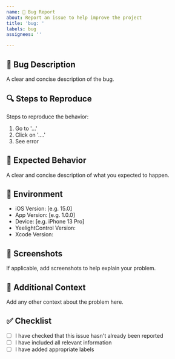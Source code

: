 ```yaml
---
name: 🐛 Bug Report
about: Report an issue to help improve the project
title: 'bug: '
labels: bug
assignees: ''

---
```


## 🐛 Bug Description
A clear and concise description of the bug.

## 🔍 Steps to Reproduce
Steps to reproduce the behavior:
1. Go to '...'
2. Click on '....'
3. See error

## 🤔 Expected Behavior
A clear and concise description of what you expected to happen.

## 📱 Environment
- iOS Version: [e.g. 15.0]
- App Version: [e.g. 1.0.0]
- Device: [e.g. iPhone 13 Pro]
- YeelightControl Version:
- Xcode Version:

## 📸 Screenshots
If applicable, add screenshots to help explain your problem.

## 📝 Additional Context
Add any other context about the problem here.

## ✅ Checklist
- [ ] I have checked that this issue hasn't already been reported
- [ ] I have included all relevant information
- [ ] I have added appropriate labels
